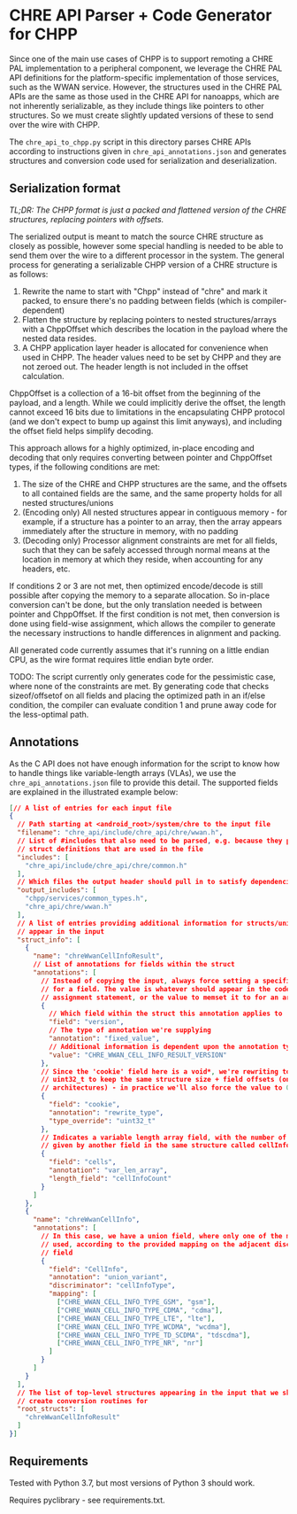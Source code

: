 # CHRE API Parser + Code Generator for CHPP

Since one of the main use cases of CHPP is to support remoting a CHRE PAL
implementation to a peripheral component, we leverage the CHRE PAL API
definitions for the platform-specific implementation of those services, such
as the WWAN service. However, the structures used in the CHRE PAL APIs are the
same as those used in the CHRE API for nanoapps, which are not inherently
serializable, as they include things like pointers to other structures. So we
must create slightly updated versions of these to send over the wire with CHPP.

The `chre_api_to_chpp.py` script in this directory parses CHRE APIs according
to instructions given in `chre_api_annotations.json` and generates structures
and conversion code used for serialization and deserialization.

## Serialization format

_TL;DR: The CHPP format is just a packed and flattened version of the CHRE
structures, replacing pointers with offsets._

The serialized output is meant to match the source CHRE structure as closely as
possible, however some special handling is needed to be able to send them over
the wire to a different processor in the system. The general process for
 generating a serializable CHPP version of a CHRE structure is as follows:

 1. Rewrite the name to start with "Chpp" instead of "chre" and mark it packed,
    to ensure there's no padding between fields (which is compiler-dependent)
 1. Flatten the structure by replacing pointers to nested structures/arrays with
    a ChppOffset which describes the location in the payload where the nested
    data resides.
 1. A CHPP application layer header is allocated for convenience when used in
    CHPP. The header values need to be set by CHPP and they are not zeroed out.
    The header length is not included in the offset calculation.

ChppOffset is a collection of a 16-bit offset from the beginning of the payload,
and a length. While we could implicitly derive the offset, the length cannot
exceed 16 bits due to limitations in the encapsulating CHPP protocol
(and we don't expect to bump up against this limit anyways), and including the
offset field helps simplify decoding.

This approach allows for a highly optimized, in-place encoding and decoding that
only requires converting between pointer and ChppOffset types, if the following
conditions are met:

 1. The size of the CHRE and CHPP structures are the same, and the offsets to
    all contained fields are the same, and the same property holds for all
    nested structures/unions
 1. (Encoding only) All nested structures appear in contiguous memory - for
    example, if a structure has a pointer to an array, then the array appears
    immediately after the structure in memory, with no padding
 1. (Decoding only) Processor alignment constraints are met for all fields, such
    that they can be safely accessed through normal means at the location in
    memory at which they reside, when accounting for any headers, etc.

If conditions 2 or 3 are not met, then optimized encode/decode is still possible
after copying the memory to a separate allocation. So in-place conversion can't
be done, but the only translation needed is between pointer and ChppOffset. If
the first condition is not met, then conversion is done using field-wise
assignment, which allows the compiler to generate the necessary instructions to
handle differences in alignment and packing.

All generated code currently assumes that it's running on a little endian CPU,
as the wire format requires little endian byte order.

TODO: The script currently only generates code for the pessimistic case, where
none of the constraints are met. By generating code that checks sizeof/offsetof
on all fields and placing the optimized path in an if/else condition, the
compiler can evaluate condition 1 and prune away code for the less-optimal path.

## Annotations

As the C API does not have enough information for the script to know how to
handle things like variable-length arrays (VLAs), we use the
`chre_api_annotations.json` file to provide this detail. The supported fields
 are explained in the illustrated example below:

```json
[// A list of entries for each input file
{
  // Path starting at <android_root>/system/chre to the input file
  "filename": "chre_api/include/chre_api/chre/wwan.h",
  // List of #includes that also need to be parsed, e.g. because they provide
  // struct definitions that are used in the file
  "includes": [
    "chre_api/include/chre_api/chre/common.h"
  ],
  // Which files the output header should pull in to satisfy dependencies
  "output_includes": [
    "chpp/services/common_types.h",
    "chre_api/chre/wwan.h"
  ],
  // A list of entries providing additional information for structs/unions that
  // appear in the input
  "struct_info": [
    {
      "name": "chreWwanCellInfoResult",
      // List of annotations for fields within the struct
      "annotations": [
        // Instead of copying the input, always force setting a specific value
        // for a field. The value is whatever should appear in the code for the
        // assignment statement, or the value to memset it to for an array type.
        {
          // Which field within the struct this annotation applies to
          "field": "version",
          // The type of annotation we're supplying
          "annotation": "fixed_value",
          // Additional information is dependent upon the annotation type
          "value": "CHRE_WWAN_CELL_INFO_RESULT_VERSION"
        },
        // Since the 'cookie' field here is a void*, we're rewriting to a
        // uint32_t to keep the same structure size + field offsets (on 32-bit
        // architectures) - in practice we'll also force the value to 0
        {
          "field": "cookie",
          "annotation": "rewrite_type",
          "type_override": "uint32_t"
        },
        // Indicates a variable length array field, with the number of elements
        // given by another field in the same structure called cellInfoCount
        {
          "field": "cells",
          "annotation": "var_len_array",
          "length_field": "cellInfoCount"
        }
      ]
    },
    {
      "name": "chreWwanCellInfo",
      "annotations": [
        // In this case, we have a union field, where only one of the members is
        // used, according to the provided mapping on the adjacent discriminator
        // field
        {
          "field": "CellInfo",
          "annotation": "union_variant",
          "discriminator": "cellInfoType",
          "mapping": [
            ["CHRE_WWAN_CELL_INFO_TYPE_GSM", "gsm"],
            ["CHRE_WWAN_CELL_INFO_TYPE_CDMA", "cdma"],
            ["CHRE_WWAN_CELL_INFO_TYPE_LTE", "lte"],
            ["CHRE_WWAN_CELL_INFO_TYPE_WCDMA", "wcdma"],
            ["CHRE_WWAN_CELL_INFO_TYPE_TD_SCDMA", "tdscdma"],
            ["CHRE_WWAN_CELL_INFO_TYPE_NR", "nr"]
          ]
        }
      ]
    }
  ],
  // The list of top-level structures appearing in the input that we should
  // create conversion routines for
  "root_structs": [
    "chreWwanCellInfoResult"
  ]
}]
```

## Requirements

Tested with Python 3.7, but most versions of Python 3 should work.

Requires pyclibrary - see requirements.txt.
